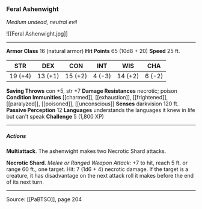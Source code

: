 ### Feral Ashenwight
_Medium undead, neutral evil_

![[Feral Ashenwight.jpg]]




---

**Armor Class** 16 (natural armor)
**Hit Points** 65 (10d8 + 20)
**Speed** 25 ft.

| STR     | DEX     | CON     | INT     | WIS     | CHA     |
|---------|---------|---------|---------|---------|---------|
| 19 (+4) | 13 (+1) | 15 (+2) | 4 (-3) | 14 (+2) | 6 (-2) |

**Saving Throws** con +5, str +7
**Damage Resistances** necrotic; poison
**Condition Immunities** [[charmed]], [[exhaustion]], [[frightened]], [[paralyzed]], [[poisoned]], [[unconscious]]
**Senses** darkvision 120 ft.
**Passive Perception** 12
**Languages** understands the languages it knew in life but can't speak
**Challenge** 5 (1,800 XP)

---

##### Actions
**Multiattack**. The ashenwight makes two Necrotic Shard attacks.

**Necrotic Shard**. _Melee or Ranged Weapon Attack:_ +7 to hit, reach 5 ft. or range 60 ft., one target. Hit: 7 (1d6 + 4) necrotic damage. If the target is a creature, it has disadvantage on the next attack roll it makes before the end of its next turn.


---

Source: [[PaBTSO]], page 204